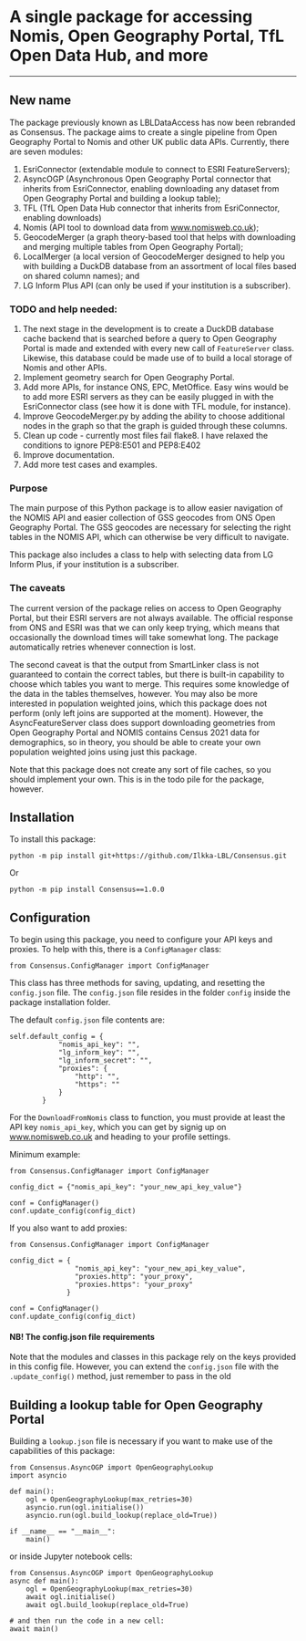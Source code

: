 # A single package for accessing Nomis, Open Geography Portal, TfL Open Data Hub, and more
---
## New name
The package previously known as LBLDataAccess has now been rebranded as Consensus. The package aims to create a single pipeline from Open Geography Portal to Nomis and other UK public data APIs. Currently, there are seven modules: 
1. EsriConnector (extendable module to connect to ESRI FeatureServers);
2. AsyncOGP (Asynchronous Open Geography Portal connector that inherits from EsriConnector, enabling downloading any dataset from Open Geography Portal and building a lookup table);
3. TFL (TfL Open Data Hub connector that inherits from EsriConnector, enabling downloads)
2. Nomis (API tool to download data from www.nomisweb.co.uk);
3. GeocodeMerger (a graph theory-based tool that helps with downloading and merging multiple tables from Open Geography Portal);
4. LocalMerger (a local version of GeocodeMerger designed to help you with building a DuckDB database from an assortment of local files based on shared column names); and
5. LG Inform Plus API (can only be used if your institution is a subscriber).   

### TODO and help needed:
1. The next stage in the development is to create a DuckDB database cache backend that is searched before a query to Open Geography Portal is made and extended with every new call of `FeatureServer` class. Likewise, this database could be made use of to build a local storage of Nomis and other APIs.
2. Implement geometry search for Open Geography Portal.
3. Add more APIs, for instance ONS, EPC, MetOffice. Easy wins would be to add more ESRI servers as they can be easily plugged in with the EsriConnector class (see how it is done with TFL module, for instance).
4. Improve GeocodeMerger.py by adding the ability to choose additional nodes in the graph so that the graph is guided through these columns.
5. Clean up code - currently most files fail flake8. I have relaxed the conditions to ignore PEP8:E501 and PEP8:E402
6. Improve documentation.
7. Add more test cases and examples.

### Purpose
The main purpose of this Python package is to allow easier navigation of the NOMIS API and easier collection of GSS geocodes from ONS Open Geography Portal. The GSS geocodes are necessary for selecting the right tables in the NOMIS API, which can otherwise be very difficult to navigate.

This package also includes a class to help with selecting data from LG Inform Plus, if your institution is a subscriber.

### The caveats
The current version of the package relies on access to Open Geography Portal, but their ESRI servers are not always available. The official response from ONS and ESRI was that we can only keep trying, which means that occasionally the download times will take somewhat long. The package automatically retries whenever connection is lost.   

The second caveat is that the output from SmartLinker class is not guaranteed to contain the correct tables, but there is built-in capability to choose which tables you want to merge. This requires some knowledge of the data in the tables themselves, however. You may also be more interested in population weighted joins, which this package does not perform (only left joins are supported at the moment). However, the AsyncFeatureServer class does support downloading geometries from Open Geography Portal and NOMIS contains Census 2021 data for demographics, so in theory, you should be able to create your own population weighted joins using just this package.

Note that this package does not create any sort of file caches, so you should implement your own. This is in the todo pile for the package, however.

## Installation
To install this package:

`python -m pip install git+https://github.com/Ilkka-LBL/Consensus.git`

Or 

`python -m pip install Consensus==1.0.0`

## Configuration
To begin using this package, you need to configure your API keys and proxies. To help with this, there is a `ConfigManager` class:

```
from Consensus.ConfigManager import ConfigManager
```

This class has three methods for saving, updating, and resetting the `config.json` file. The `config.json` file resides in the folder `config` inside the package installation folder.

The default `config.json` file contents are:
```
self.default_config = {
            "nomis_api_key": "",
            "lg_inform_key": "",
            "lg_inform_secret": "",
            "proxies": {
                "http": "",
                "https": ""
            }
        }
```
For the `DownloadFromNomis` class to function, you must provide at least the API key `nomis_api_key`, which you can get by signig up on www.nomisweb.co.uk and heading to your profile settings. 

Minimum example:
```
from Consensus.ConfigManager import ConfigManager

config_dict = {"nomis_api_key": "your_new_api_key_value"}

conf = ConfigManager()
conf.update_config(config_dict)
```

If you also want to add proxies:

```
from Consensus.ConfigManager import ConfigManager

config_dict = {
                "nomis_api_key": "your_new_api_key_value", 
                "proxies.http": "your_proxy",
                "proxies.https": "your_proxy"
              }

conf = ConfigManager()
conf.update_config(config_dict)
```

#### NB! The config.json file requirements
Note that the modules and classes in this package rely on the keys provided in this config file. However, you can extend the `config.json` file with the `.update_config()` method, just remember to pass in the old     


## Building a lookup table for Open Geography Portal

Building a `lookup.json` file is necessary if you want to make use of the capabilities of this package:

```
from Consensus.AsyncOGP import OpenGeographyLookup
import asyncio

def main():
    ogl = OpenGeographyLookup(max_retries=30)
    asyncio.run(ogl.initialise())
    asyncio.run(ogl.build_lookup(replace_old=True))

if __name__ == "__main__":
    main()
```

or inside Jupyter notebook cells:

```
from Consensus.AsyncOGP import OpenGeographyLookup
async def main():
    ogl = OpenGeographyLookup(max_retries=30)
    await ogl.initialise()
    await ogl.build_lookup(replace_old=True)

# and then run the code in a new cell:
await main()
```
